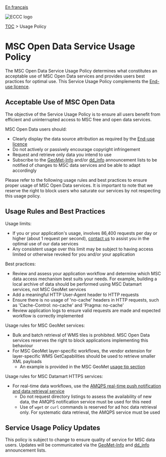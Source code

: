 [En français](readme_fr.md)

![ECCC logo](../img_eccc-logo.png)

[TOC](../readme_en.md) > Usage Policy

# MSC Open Data Service Usage Policy

The MSC Open Data Service Usage Policy determines what constitutes an acceptable use of MSC Open Data services and provides users best practices for optimal use. This Service Usage Policy complements the [End-use licence](../licence/readme_en.md).

## Acceptable Use of MSC Open Data

The objective of the Service Usage Policy is to ensure all users benefit from efficient and uninterrupted access to MSC free and open data services.

MSC Open Data users should:

* Clearly display the data source attribution as required by the [End-use licence](../licence/readme_en.md)
* Do not actively or passively encourage copyright infringement
* Request and retrieve only data you intend to use
* Subscribe to the [GeoMet-Info](https://comm.collab.science.gc.ca/mailman3/postorius/lists/geomet-info/) and/or [dd_info](https://comm.collab.science.gc.ca/mailman3/postorius/lists/dd_info/) announcement lists to be notified of changes to MSC data services and be able to adapt accordingly 

Please refer to the following usage rules and best practices to ensure proper usage of MSC Open Data services. It is important to note that we reserve the right to block users who saturate our services by not respecting this usage policy.

## Usage Rules and Best Practices

Usage limits:

* If you or your application's usage, involves 86,400 requests per day or higher (about 1 request per second), [contact us](https://www.weather.gc.ca/mainmenu/contact_us_e.html) to assist you in the optimal use of our data services
* Any consistent usage over this limit may be subject to having access limited or otherwise revoked for you and/or your application

Best practices:

* Review and assess your application workflow and determine which MSC data access mechanism best suits your needs. For example, building a local archive of data should be performed using MSC Datamart services, not MSC GeoMet services
* Add a meaningful HTTP User-Agent header to HTTP requests
* Ensure there is no usage of 'no-cache' headers in HTTP requests, such as 'Cache-Control: no-cache' and 'Pragma: no-cache'
* Review application logs to ensure valid requests are made and expected workflow is correctly implemented 

Usage rules for MSC GeoMet services:

* Bulk and batch retrieval of WMS tiles is prohibited. MSC Open Data services reserves the right to block applications implementing this behaviour
* For MSC GeoMet layer-specific workflows, the vendor extension for layer-specific WMS GetCapabilities should be used to retrieve smaller XML payloads
    * An example is provided in the MSC GeoMet [usage tip section](../msc-geomet/readme_en.md#Access)

Usage rules for MSC Datamart HTTPS services:

* For real-time data workflows, use the [AMQPS real-time push notification and data retrieval service](../msc-datamart/amqp_en.md)
    * Do not request directory listings to assess the availability of new data, the AMQPS notification service must be used for this need
    * Use of `wget` or `curl` commands is reserved for ad hoc data retrieval only. For systematic data retrieval, the AMQPS service must be used 

## Service Usage Policy Updates

This policy is subject to change to ensure quality of service for MSC data users. Updates will be communicated via the [GeoMet-Info](https://comm.collab.science.gc.ca/mailman3/postorius/lists/geomet-info/) and [dd_info](https://comm.collab.science.gc.ca/mailman3/postorius/lists/dd_info/) announcement lists. 